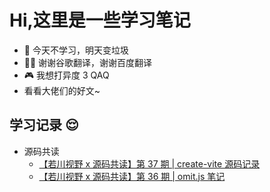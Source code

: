 <!--
 * @Desc:
 * @Author: 曾茹菁
 * @Date: 2022-08-02 15:27:44
 * @LastEditors: 曾茹菁
 * @LastEditTime: 2022-08-30 11:39:51
-->

# Hi,这里是一些学习笔记

- 🙉 今天不学习，明天变垃圾
- 🐻‍❄️ 谢谢谷歌翻译，谢谢百度翻译
- 🎮 我想打异度 3 QAQ
- 看看大佬们的好文~

## 学习记录 😌

- 源码共读
  - [【若川视野 x 源码共读】第 37 期 | create-vite 源码记录](https://juejin.cn/post/7131998239502368776)
  - [【若川视野 x 源码共读】第 36 期 | omit.js 笔记](https://juejin.cn/post/7130604665078546469)
  <!-- ## 😌 -->

<script setup lang="ts">
import sidebar from "./sidebar.ts"
</script>

<nav-ul :list="sidebar"></nav-ul>
